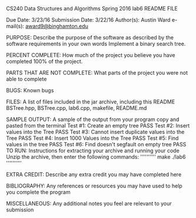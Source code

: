
CS240 Data Structures and Algorithms
Spring 2016
lab6 README FILE

Due Date: 3/23/16
Submission Date: 3/22/16
Author(s): Austin Ward
e-mail(s): award9@binghamton.edu

PURPOSE:
Describe the purpose of the software as described by the software requirements in your own words
   Implement a binary search tree. 

PERCENT COMPLETE:
How much of the project you believe you have completed
    100% of the project.

PARTS THAT ARE NOT COMPLETE:
What parts of the project you were not able to complete
    
BUGS:
Known bugs

FILES:
A list of files included in the jar archive, including this README
     BSTree.hpp, BSTree.cpp, lab6.cpp, makefile, README.md

SAMPLE OUTPUT:
A sample of the output from your program copy and pasted from the terminal
    Test #1: Create an empty tree
	    PASS
    Test #2: Insert values into the Tree
	    PASS
    Test #3: Cannot insert duplicate values into the Tree
	    PASS
    Test #4: Insert 1000 Values into the Tree
	    PASS
    Test #5: Find values in the tree
	    PASS
    Test #6: Find doesn't segfault on empty tree
    	PASS
TO RUN:
Instructions for extracting your archive and running your code
    Unzip the archive, then enter the following commands:
    ''''''''''
        make
        ./lab6
    ''''''''''

EXTRA CREDIT:
Describe any extra credit you may have completed here

BIBLIOGRAPHY:
Any references or resources you may have used to help you complete the program

MISCELLANEOUS:
Any additional notes you feel are relevant to your submission
